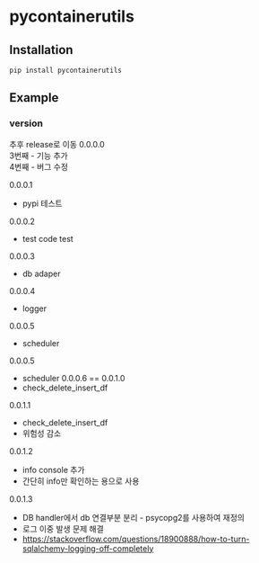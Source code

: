 # pycontainerutils
## Installation
`pip install pycontainerutils`

## Example

### version 
추후 release로 이동 
0.0.0.0  
3번째 - 기능 추가  
4번째 - 버그 수정  

0.0.0.1  
- pypi 테스트

0.0.0.2  
- test code test

0.0.0.3  
- db adaper  

0.0.0.4  
- logger  

0.0.0.5  
- scheduler  

0.0.0.5  
- scheduler
0.0.0.6  == 0.0.1.0
- check_delete_insert_df

0.0.1.1
- check_delete_insert_df
- 위험성 감소
 
0.0.1.2
- info console 추가
- 간단히 info만 확인하는 용으로 사용

0.0.1.3
- DB handler에서 db 연결부분 분리 - psycopg2를 사용하여 재정의
- 로그 이중 발생 문제 해결 
- https://stackoverflow.com/questions/18900888/how-to-turn-sqlalchemy-logging-off-completely